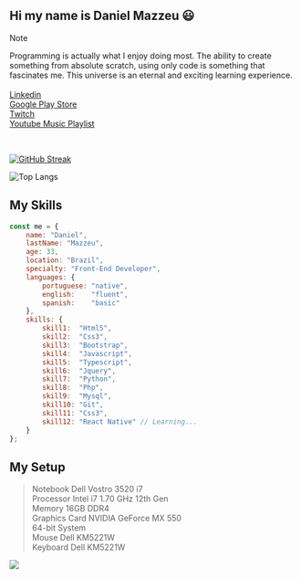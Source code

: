 ## Hi my name is Daniel Mazzeu 😃
> [!NOTE]
> Programming is actually what I enjoy doing most. The ability to create something from absolute scratch, using only code is something that fascinates me. This universe is an eternal and exciting learning experience.</em><br/><br/>
> <a href="https://www.linkedin.com/in/danielmazzeulk" rel="follow" target="_blank">Linkedin</a><br/>
> <a href="https://www.youtube.com/playlist?list=PLiduNjzudndvROdIuM9HornT6zeRk3FDn" rel="follow" target="_blank">Google Play Store</a><br/>
> <a href="https://www.twitch.tv/danzzeu" rel="follow" target="_blank">Twitch</a><br/>
> <a href="https://www.youtube.com/playlist?list=PLiduNjzudndvROdIuM9HornT6zeRk3FDn" rel="follow" target="_blank">Youtube Music Playlist</a>

<br>

[![GitHub Streak](https://streak-stats.demolab.com?user=danzzeu&theme=algolia&hide_border=true&border_radius=5&date_format=j%2Fn%5B%2FY%5D&mode=weekly&card_width=970)](https://git.io/streak-stats)

![Top Langs](https://github-readme-stats.vercel.app/api/top-langs/?username=danzzeu&theme=algolia&langs_count=8&hide_border=false&background=EBEBEB00&border_radius=5&card_width=970)

## My Skills
```javascript
const me = {
    name: "Daniel",
    lastName: "Mazzeu",
    age: 33,
    location: "Brazil",
    specialty: "Front-End Developer",
    languages: {
        portuguese: "native",
        english:    "fluent",
        spanish:    "basic"
    },
    skills: {
        skill1:  "Html5",
        skill2:  "Css3",
        skill3:  "Bootstrap",
        skill4:  "Javascript",
        skill5:  "Typescript",
        skill6:  "Jquery",
        skill7:  "Python",
        skill8:  "Php",
        skill9:  "Mysql",
        skill10: "Git",
        skill11: "Css3",
        skill12: "React Native" // Learning...
    }
};
```

## My Setup
<blockquote>
    Notebook Dell Vostro 3520 i7 <br />
    Processor Intel i7 1.70 GHz 12th Gen <br />
    Memory 16GB DDR4 <br />
    Graphics Card NVIDIA GeForce MX 550 <br />
    64-bit System <br />
    Mouse Dell KM5221W <br />
    Keyboard Dell KM5221W <br />
</blockquote>

![](https://komarev.com/ghpvc/?username=your-github-danzzeu&color=blue) 
